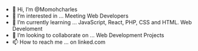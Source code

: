 - 👋 Hi, I’m @Momohcharles
- 👀 I’m interested in ... Meeting Web Developers
- 🌱 I’m currently learning ... JavaScript, React, PHP, CSS and HTML. Web Develoment
- 💞️ I’m looking to collaborate on ... Web Development Projects
- 📫 How to reach me ... on linked.com

<!---
Momohcharles/Momohcharles is a ✨ special ✨ repository because its `README.md` (this file) appears on your GitHub profile.
You can click the Preview link to take a look at your changes.
--->
